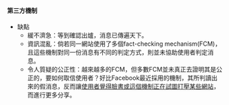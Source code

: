 #### 第三方機制
- 缺點
    - 緩不濟急：等到確認出爐，消息已傳遍天下。
    - 資訊混亂：倘若同一網站使用了多個fact-checking mechanism(FCM)，且這些機制對同一份消息有不同的判定方式，則並未協助使用者判定消息。
    - 令人質疑的公正性：越來越多的FCM，但多數FCM並未真正去證明其是公正的，要如何取信使用者？好比Facebook最近採用的機制，其所判讀出來的假消息，反而讓[使用者覺得臉書或這個機制正在試圖打壓某些網站](https://www.theguardian.com/technology/2017/may/16/facebook-fake-news-tools-not-working)，而進行更多分享。
